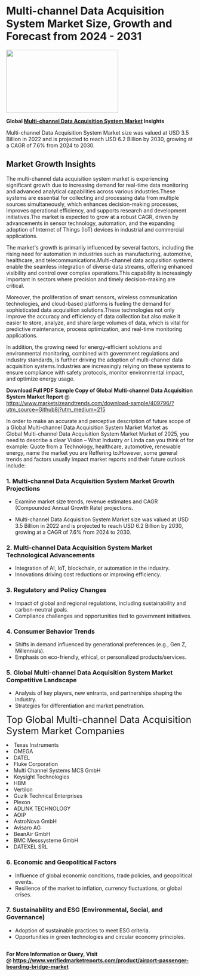 <H1>Multi-channel Data Acquisition System Market Size, Growth and Forecast from 2024 - 2031</H1><img class="aligncenter size-medium wp-image-584254" src="https://thirdeyenews.in/wp-content/uploads/2024/09/Global-Market-Research-300x168.jpeg" alt="" width="300" height="168" /><p><strong>Global&nbsp;<a href="https://www.marketsizeandtrends.com/download-sample/409796/?utm_source=Github8j?utm_medium=215">Multi-channel Data Acquisition System Market</a> Insights</strong></p><p>Multi-channel Data Acquisition System Market size was valued at USD 3.5 Billion in 2022 and is projected to reach USD 6.2 Billion by 2030, growing at a CAGR of 7.6% from 2024 to 2030.</p><p><h2>Market Growth Insights</h2> <p>The multi-channel data acquisition system market is experiencing significant growth due to increasing demand for real-time data monitoring and advanced analytical capabilities across various industries.These systems are essential for collecting and processing data from multiple sources simultaneously, which enhances decision-making processes, improves operational efficiency, and supports research and development initiatives.The market is expected to grow at a robust CAGR, driven by advancements in sensor technology, automation, and the expanding adoption of Internet of Things (IoT) devices in industrial and commercial applications.</p> <p>The market's growth is primarily influenced by several factors, including the rising need for automation in industries such as manufacturing, automotive, healthcare, and telecommunications.Multi-channel data acquisition systems enable the seamless integration of diverse data streams, offering enhanced visibility and control over complex operations.This capability is increasingly important in sectors where precision and timely decision-making are critical.</p> <p>Moreover, the proliferation of smart sensors, wireless communication technologies, and cloud-based platforms is fueling the demand for sophisticated data acquisition solutions.These technologies not only improve the accuracy and efficiency of data collection but also make it easier to store, analyze, and share large volumes of data, which is vital for predictive maintenance, process optimization, and real-time monitoring applications.</p> <p>In addition, the growing need for energy-efficient solutions and environmental monitoring, combined with government regulations and industry standards, is further driving the adoption of multi-channel data acquisition systems.Industries are increasingly relying on these systems to ensure compliance with safety protocols, monitor environmental impact, and optimize energy usage.</p> <p><span class=""><strong>Download Full PDF Sample Copy of Global Multi-channel Data Acquisition System Market Report</strong> @ <a href="https://www.marketsizeandtrends.com/download-sample/409796/?utm_source=Github8j?utm_medium=215" target="_blank">https://www.marketsizeandtrends.com/download-sample/409796/?utm_source=Github8j?utm_medium=215</a></span></p><p>In order to make an accurate and perceptive description of future scope of a Global&nbsp;Multi-channel Data Acquisition System Market Market as Global&nbsp;Multi-channel Data Acquisition System Market Market of 2025, you need to describe a clear Vision &ndash; What Industry or Linda can you think of for example: Quote from a Technology, healthcare, automotive, renewable energy, name the market you are Reffering to.However, some general trends and factors usually impact market reports and their future outlook include:</p><h3>1.&nbsp;<strong>Multi-channel Data Acquisition System Market Growth Projections</strong></h3><ul><li>Examine market size trends, revenue estimates and CAGR (Compounded Annual Growth Rate) projections.</li><li><p>Multi-channel Data Acquisition System Market size was valued at USD 3.5 Billion in 2022 and is projected to reach USD 6.2 Billion by 2030, growing at a CAGR of 7.6% from 2024 to 2030.</p></li></ul><h3>2.&nbsp;<strong>Multi-channel Data Acquisition System Market Technological Advancements</strong></h3><ul><li>Integration of AI, IoT, blockchain, or automation in the industry.</li><li>Innovations driving cost reductions or improving efficiency.</li></ul><h3>3.&nbsp;<strong>Regulatory and Policy Changes</strong></h3><ul><li>Impact of global and regional regulations, including sustainability and carbon-neutral goals.</li><li>Compliance challenges and opportunities tied to government initiatives.</li></ul><h3>4.&nbsp;<strong>Consumer Behavior Trends</strong></h3><ul><li>Shifts in demand influenced by generational preferences (e.g., Gen Z, Millennials).</li><li>Emphasis on eco-friendly, ethical, or personalized products/services.</li></ul><h3>5.&nbsp;<strong>Global Multi-channel Data Acquisition System Market Competitive Landscape</strong></h3><ul><li>Analysis of key players, new entrants, and partnerships shaping the industry.</li><li>Strategies for differentiation and market penetration.</li></ul><p data-pm-slice="1 1 []"><span style="color: inherit; font-family: inherit; font-size: 25px;">Top Global Multi-channel Data Acquisition System Market Companies</span></p><div class="" data-test-id=""><p><li>Texas Instruments</li><li> OMEGA</li><li> DATEL</li><li> Fluke Corporation</li><li> Multi Channel Systems MCS GmbH</li><li> Keysight Technologies</li><li> HBM</li><li> Vertilon</li><li> Guzik Technical Enterprises</li><li> Plexon</li><li> ADLINK TECHNOLOGY</li><li> AOIP</li><li> AstroNova GmbH</li><li> Avisaro AG</li><li> BeanAir GmbH</li><li> BMC Messsysteme GmbH</li><li> DATEXEL SRL</li></p></div><h3>6.&nbsp;<strong>Economic and Geopolitical Factors</strong></h3><ul><li>Influence of global economic conditions, trade policies, and geopolitical events.</li><li>Resilience of the market to inflation, currency fluctuations, or global crises.</li></ul><h3>7.&nbsp;<strong>Sustainability and ESG (Environmental, Social, and Governance)</strong></h3><ul><li>Adoption of sustainable practices to meet ESG criteria.</li><li>Opportunities in green technologies and circular economy principles.</li></ul><h2><strong style="font-size: 14px;">For More Information or Query, Visit @&nbsp;</strong><a style="background-color: #ffffff; font-size: 14px;" href="https://www.marketsizeandtrends.com/report/multi-channel-data-acquisition-system-market/" target="_blank">https://www.verifiedmarketreports.com/product/airport-passenger-boarding-bridge-market</a></h2>
